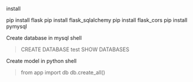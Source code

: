 install

pip install flask
pip install flask_sqlalchemy
pip install flask_cors
pip install pymysql

Create database in mysql shell
  >CREATE DATABASE test
  >SHOW DATABASES

Create model in python shell
  >from app import db
  >db.create_all() 